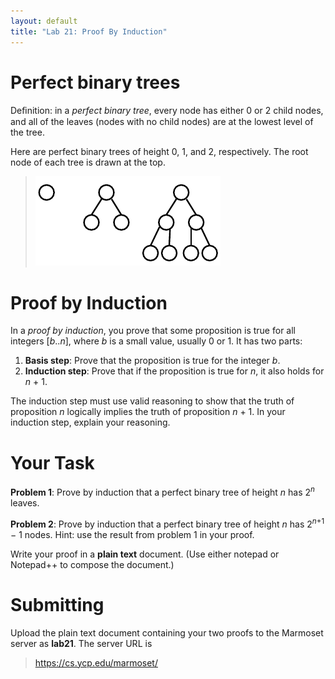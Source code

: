 ```yaml
---
layout: default
title: "Lab 21: Proof By Induction"
---
```


Perfect binary trees
====================

Deﬁnition: in a *perfect binary tree*, every node has either 0 or 2 child nodes, and all of the leaves (nodes with no child nodes) are at the lowest level of the tree.

Here are perfect binary trees of height 0, 1, and 2, respectively. The root node of each tree is drawn at the top.

> ![image](images/lab21/binTrees.png)

Proof by Induction
==================

In a *proof by induction*, you prove that some proposition is true for all integers [<i>b</i>..<i>n</i>], where *b* is a small value, usually 0 or 1. It has two parts:

1.  **Basis step**: Prove that the proposition is true for the integer *b*.
2.  **Induction step**: Prove that if the proposition is true for *n*, it also holds for *n* + 1.

The induction step must use valid reasoning to show that the truth of proposition *n* logically implies the truth of proposition *n* + 1. In your induction step, explain your reasoning.

Your Task
=========

**Problem 1**: Prove by induction that a perfect binary tree of height *n* has 2<sup><i>n</i></sup> leaves.

**Problem 2**: Prove by induction that a perfect binary tree of height *n* has 2<sup><i>n</i>+1</sup> − 1 nodes. Hint: use the result from problem 1 in your proof.

Write your proof in a **plain text** document. (Use either notepad or Notepad++ to compose the document.)

Submitting
==========

Upload the plain text document containing your two proofs to the Marmoset server as **lab21**. The server URL is

> <https://cs.ycp.edu/marmoset/>
